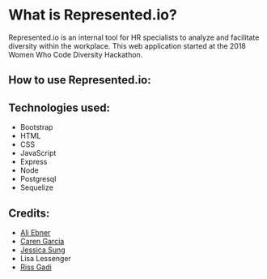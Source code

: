 # What is Represented.io?
Represented.io is an internal tool for HR specialists to analyze and facilitate diversity within the workplace. This web application started at the  2018 Women Who Code Diversity Hackathon.

## How to use Represented.io:


## Technologies used:
* Bootstrap
* HTML
* CSS
* JavaScript
* Express
* Node
* Postgresql
* Sequelize

## Credits:
* [Ali Ebner](https://github.com/ali-ebner)
* [Caren Garcia](https://github.com/carenvaleria)
* [Jessica Sung](https://github.com/JessicaSung)
* Lisa Lessenger
* [Riss Gadi](https://github.com/pandafu)